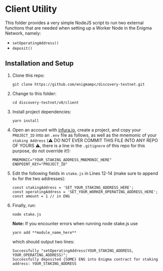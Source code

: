 # Client Utility

This folder provides a very simple NodeJS script to run two external functions that are needed when setting up a Worker Node in the Enigma Network, namely:

- `setOperatingAddress()`
- `deposit()`

## Installation and Setup

1. Clone this repo:

    ```
    git clone https://github.com/enigmampc/discovery-testnet.git
    ```

2. Change to this folder:

    ```
    cd discovery-testnet/v0/client
    ```

3. Install project dependencies:

	```
	yarn install
	```

4. Open an account with [infura.io](https://infura.io), create a project, and copy your `PROJECT_ID` into an `.env` file as follows, as well as the mnemonic of your `staking Address` (⚠️ DO NOT EVER COMMIT THIS FILE INTO ANY REPO OF YOURS ⚠️, there is a line in the `.gitignore` of this repo for this purpose, do not override it!):

	```
	MNEMONIC="YOUR_STAKING_ADDRESS_MNEMONIC_HERE"
	ENDPOINT_KEY="PROJECT_ID"
	```

4. Edit the following fields in `stake.js` in Lines 12-14 (make sure to append `0x` for the two addresses):

	```
	const stakingAddress = 'SET_YOUR_STAKING_ADDRESS_HERE';
	const operatingAddress = 'SET_YOUR_WORKER_OPERATING_ADDRESS_HERE';
	const amount = 1 // in ENG
	```

5. Finally, run:

	```
	node stake.js
	```
	**Note:**
	If you encounter errors when running node stake.js use
	```
	yarn add **module_name_here**
	```




	which should output two lines:

	```
	Successfully "setOperatingAddress(YOUR_STAKING_ADDRESS, YOUR_OPERATING_ADDRESS)";
	Successfully deposited {SOME} ENG into Enigma contract for staking address: YOUR_STAKING_ADDRESS
	```
